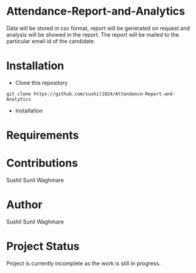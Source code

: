 # Attendance-Report-and-Analytics

Data will be stored in csv format, report will be generated on request and analysis will be showed in the report. The report will be mailed to the particular email id of the candidate.

# Installation

- Clone this repository
```
git clone https://github.com/sushil1024/Attendance-Report-and-Analytics
```

- Installation


# Requirements

# Contributions
Sushil Sunil Waghmare

# Author
Sushil Sunil Waghmare

# Project Status
Project is currently incomplete as the work is still in progress.
